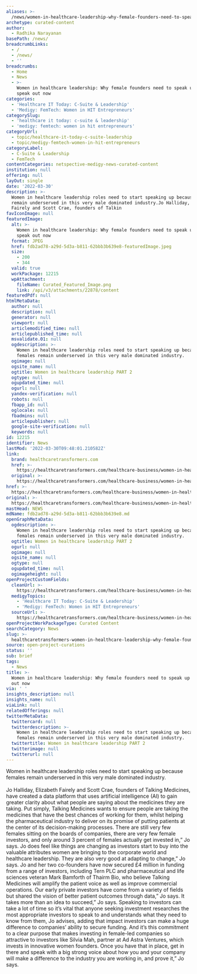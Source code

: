 ```yaml
---
aliases: >-
  /news/women-in-healthcare-leadership-why-female-founders-need-to-speak-up-and-speak-out-now
archetype: curated-content
author:
  - Radhika Narayanan
basePath: /news/
breadcrumbLinks:
  - /
  - /news/
  - ''
breadcrumbs:
  - Home
  - News
  - >-
    Women in healthcare leadership: Why female founders need to speak up and
    speak out now
categories:
  - 'Healthcare IT Today: C-Suite & Leadership'
  - 'Medigy: FemTech: Women in HIT Entrepreneurs'
categorySlug:
  - 'healthcare it today: c-suite & leadership'
  - 'medigy: femtech: women in hit entrepreneurs'
categoryUrl:
  - topic/healthcare-it-today-c-suite-leadership
  - topic/medigy-femtech-women-in-hit-entrepreneurs
categoryLabel:
  - C-Suite & Leadership
  - FemTech
contentCategories: netspective-medigy-news-curated-content
institution: null
offering: null
layOut: single
date: '2022-03-30'
description: >-
  Women in healthcare leadership roles need to start speaking up because females
  remain underserved in this very male dominated industry.Jo Halliday, Elizabeth
  Fairely and Scott Crae, founders of Talkin
favIconImage: null
featuredImage:
  alt: >-
    Women in healthcare leadership: Why female founders need to speak up and
    speak out now
  format: JPEG
  href: fdb2ad78-a29d-5d3a-b811-62bbb3b639e8-featuredImage.jpeg
  size:
    - 200
    - 344
  valid: true
  workPackage: 12215
  wpAttachment:
    fileName: Curated_Featured_Image.png
    link: /api/v3/attachments/22878/content
featuredPdf: null
htmlMetaData:
  author: null
  description: null
  generator: null
  viewport: null
  articlemodified_time: null
  articlepublished_time: null
  msvalidate.01: null
  ogdescription: >-
    Women in healthcare leadership roles need to start speaking up because
    females remain underserved in this very male dominated industry.
  ogimage: null
  ogsite_name: null
  ogtitle: Women in healthcare leadership PART 2
  ogtype: null
  ogupdated_time: null
  ogurl: null
  yandex-verification: null
  robots: null
  fbapp_id: null
  oglocale: null
  fbadmins: null
  articlepublisher: null
  google-site-verification: null
  keywords: null
id: 12215
identifier: News
lastMod: '2022-03-30T09:48:01.210582Z'
link:
  brand: healthcaretransformers.com
  href: >-
    https://healthcaretransformers.com/healthcare-business/women-in-healthcare-leadership-2/
  original: >-
    https://healthcaretransformers.com/healthcare-business/women-in-healthcare-leadership-2/
href: >-
  https://healthcaretransformers.com/healthcare-business/women-in-healthcare-leadership-2/
original: >-
  https://healthcaretransformers.com/healthcare-business/women-in-healthcare-leadership-2/
mastHead: NEWS
mdName: fdb2ad78-a29d-5d3a-b811-62bbb3b639e8.md
openGraphMetaData:
  ogdescription: >-
    Women in healthcare leadership roles need to start speaking up because
    females remain underserved in this very male dominated industry.
  ogtitle: Women in healthcare leadership PART 2
  ogurl: null
  ogimage: null
  ogsite_name: null
  ogtype: null
  ogupdated_time: null
  ogimageheight: null
openProjectCustomFields:
  cleanUrl: >-
    https://healthcaretransformers.com/healthcare-business/women-in-healthcare-leadership-2/
  medigyTopics:
    - 'Healthcare IT Today: C-Suite & Leadership'
    - 'Medigy: FemTech: Women in HIT Entrepreneurs'
  sourceUrl: >-
    https://healthcaretransformers.com/healthcare-business/women-in-healthcare-leadership-2/
openProjectWorkPackageType: Curated Content
searchCategory: News
slug: >-
  healthcaretransformers-women-in-healthcare-leadership-why-female-founders-need-to-speak-up-and-speak-out-now
source: open-project-curations
status: ''
sub: brief
tags:
  - News
title: >-
  Women in healthcare leadership: Why female founders need to speak up and speak
  out now
via: ' '
insights_description: null
insights_name: null
viaLink: null
relatedOfferings: null
twitterMetaData:
  twittercard: null
  twitterdescription: >-
    Women in healthcare leadership roles need to start speaking up because
    females remain underserved in this very male dominated industry.
  twittertitle: Women in healthcare leadership PART 2
  twitterimage: null
  twitterurl: null
---
```

<p>Women in healthcare leadership roles need to start speaking up because females remain underserved in this very male dominated industry.<br><br>Jo Halliday, Elizabeth Fairely and Scott Crae, founders of Talking Medicines, have created a data platform that uses artificial intelligence (AI) to gain greater clarity about what people are saying about the medicines they are taking.
Put simply, Talking Medicines wants to ensure people are taking the medicines that have the best chances of working for them, whilst helping the pharmaceutical industry to deliver on its promise of putting patients at the center of its decision-making processes.
There are still very few females sitting on the boards of companies, there are very few female investors, and only around 3 percent of females actually get invested in,” Jo says.
Jo does feel like things are changing as investors start to buy into the valuable attributes women are bringing to the corporate world and healthcare leadership.
They are also very good at adapting to change,” Jo says.
Jo and her two co-founders have now secured £4 million in funding from a range of investors, including Tern PLC and pharmaceutical and life sciences veteran Mark Bamforth of Thairm Bio, who believe Talking Medicines will amplify the patient voice as well as improve commercial operations.
Our early private investors have come from a variety of fields but shared the vision of better patient outcomes through data,” Jo says.
It takes more than an idea to succeed,” Jo says.
Speaking to investors can take a lot of time so it’s vital that anyone seeking investment researches the most appropriate investors to speak to and understands what they need to know from them, Jo advises, adding that impact investors can make a huge difference to companies’ ability to secure funding.
And it’s this commitment to a clear purpose that makes investing in female-led companies so attractive to investors like Silvia Mah, partner at Ad Astra Ventures, which invests in innovative women founders.
Once you have that in place, get in there and speak with a big strong voice about how you and your company will make a difference to the industry you are working in, and prove it,” Jo says.</p>